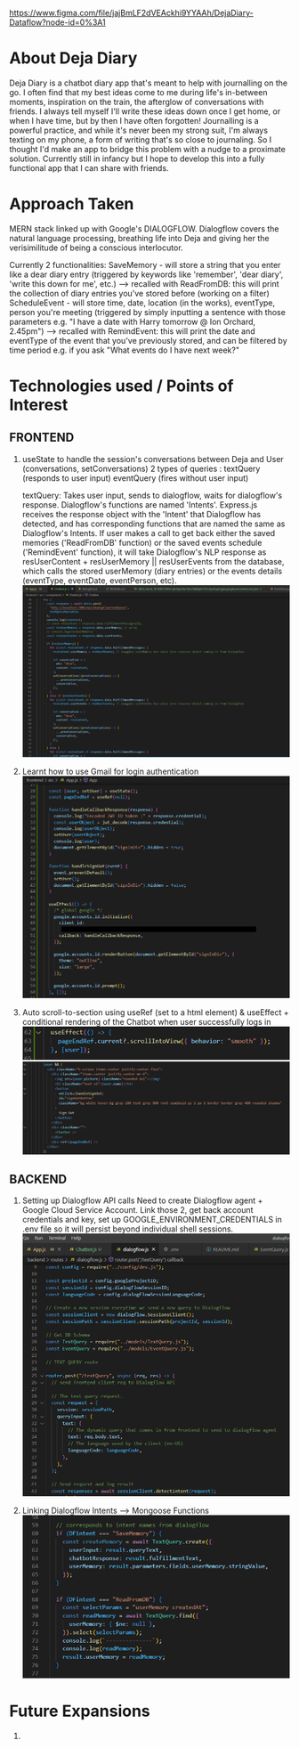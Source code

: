 https://www.figma.com/file/jajBmLF2dVEAckhi9YYAAh/DejaDiary-Dataflow?node-id=0%3A1

# About Deja Diary
Deja Diary is a chatbot diary app that's meant to help with journalling on the go. I often find that my best ideas come to me during life's in-between moments, inspiration on the train, the afterglow of conversations with friends. I always tell myself I'll write these ideas down once I get home, or when I have time, but by then I have often forgotten! Journalling is a powerful practice, and while it's never been my strong suit, I'm always texting on my phone, a form of writing that's so close to journaling. So I thought I'd make an app to bridge this problem with a nudge to a proximate solution. Currently still in infancy but I hope to develop this into a fully functional app that I can share with friends.

# Approach Taken
MERN stack linked up with Google's DIALOGFLOW. Dialogflow covers the natural language processing, breathing life into Deja and giving her the verisimilitude of being a conscious interlocutor. 

Currently 2 functionalities: 
SaveMemory - will store a string that you enter like a dear diary entry (triggered by keywords like 'remember', 'dear diary', 'write this down for me', etc.)
    --> recalled with ReadFromDB: this will print the collection of diary entries you've stored before (working on a filter)
ScheduleEvent - will store time, date, location (in the works), eventType, person you're meeting (triggered by simply inputting a sentence with those parameters e.g. "I have a date with Harry tomorrow @ Ion Orchard, 2.45pm")
    --> recalled with RemindEvent: this will print the date and eventType of the event that you've previously stored, and can be filtered by time period e.g. if you ask "What events do I have next week?"

# Technologies used / Points of Interest 

## FRONTEND
1. useState to handle the session's conversations between Deja and User (conversations, setConversations)
    2 types of queries : 
    textQuery (responds to user input)
    eventQuery (fires without user input) 

    textQuery:
    Takes user input, sends to dialogflow, waits for dialogflow's response. Dialogflow's functions are named 'Intents'. Express.js receives the response object with the 'Intent' that Dialogflow has detected, and has corresponding functions that are named the same as Dialogflow's Intents.
    If user makes a call to get back either the saved memories ('ReadFromDB' function) or the saved events schedule ('RemindEvent' function), it will take Dialogflow's NLP response as resUserContent + resUserMemory || resUserEvents from the database, which calls the stored userMemory (diary entries) or the events details (eventType, eventDate, eventPerson, etc).
![](interesting_code/textQuery_frontend.png)

2. Learnt how to use Gmail for login authentication 
![](interesting_code/gmail_login.png)

3. Auto scroll-to-section using useRef (set to a html element) & useEffect + conditional rendering of the Chatbot when user successfully logs in
![](interesting_code/autoScroll.png)
![](interesting_code/autoScroll2.png)


## BACKEND
1. Setting up Dialogflow API calls
    Need to create Dialogflow agent + Google Cloud Service Account. Link those 2, get back account credentials and key, set up GOOGLE_ENVIRONMENT_CREDENTIALS in .env file so it will persist beyond individual shell sessions. 
![](interesting_code/setup_dialogflow_backend2.png)

2. Linking Dialogflow Intents --> Mongoose Functions
![](interesting_code/linking_dialogflowIntents_expressMongooseFunctions.png)

# Future Expansions
1. 



